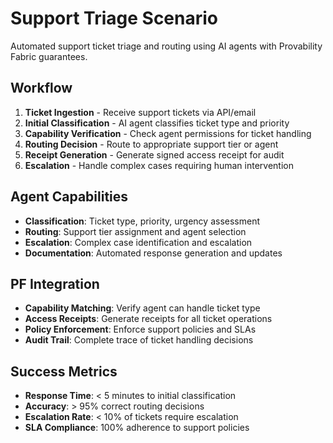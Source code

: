 # Support Triage Scenario

Automated support ticket triage and routing using AI agents with Provability Fabric guarantees.

## Workflow

1. **Ticket Ingestion** - Receive support tickets via API/email
2. **Initial Classification** - AI agent classifies ticket type and priority
3. **Capability Verification** - Check agent permissions for ticket handling
4. **Routing Decision** - Route to appropriate support tier or agent
5. **Receipt Generation** - Generate signed access receipt for audit
6. **Escalation** - Handle complex cases requiring human intervention

## Agent Capabilities

- **Classification**: Ticket type, priority, urgency assessment
- **Routing**: Support tier assignment and agent selection
- **Escalation**: Complex case identification and escalation
- **Documentation**: Automated response generation and updates

## PF Integration

- **Capability Matching**: Verify agent can handle ticket type
- **Access Receipts**: Generate receipts for all ticket operations
- **Policy Enforcement**: Enforce support policies and SLAs
- **Audit Trail**: Complete trace of ticket handling decisions

## Success Metrics

- **Response Time**: < 5 minutes to initial classification
- **Accuracy**: > 95% correct routing decisions
- **Escalation Rate**: < 10% of tickets require escalation
- **SLA Compliance**: 100% adherence to support policies
